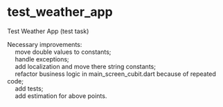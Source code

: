 # test_weather_app

Test Weather App (test task)

Necessary improvements:  
&emsp;    move double values to constants;  
&emsp;    handle exceptions;  
&emsp;	  add localization and move there string constants;  
&emsp;	  refactor business logic in main_screen_cubit.dart because of repeated code;  
&emsp;	  add tests;  
&emsp;	  add estimation for above points. 
